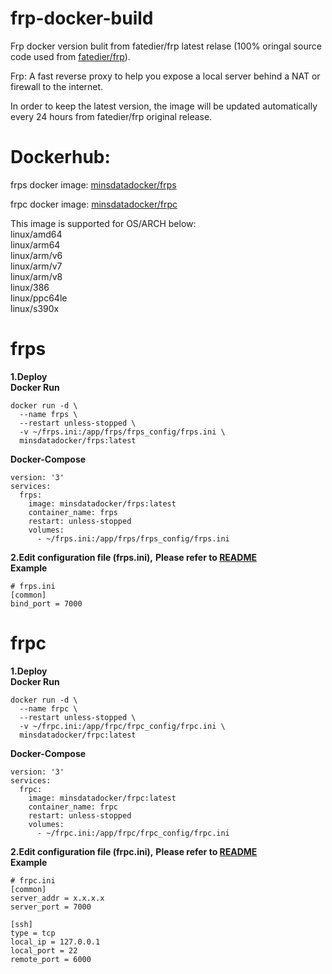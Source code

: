 # frp-docker-build
Frp docker version bulit from fatedier/frp latest relase (100% oringal source code used from [fatedier/frp](https://github.com/fatedier/frp)).

Frp: A fast reverse proxy to help you expose a local server behind a NAT or firewall to the internet.

In order to keep the latest version, the image will be updated automatically every 24 hours from fatedier/frp original release.  

# Dockerhub:

frps docker image: [minsdatadocker/frps](https://hub.docker.com/r/minsdatadocker/frps)

frpc docker image: [minsdatadocker/frpc](https://hub.docker.com/r/minsdatadocker/frpc)

This image is supported for OS/ARCH below:  
linux/amd64  
linux/arm64  
linux/arm/v6  
linux/arm/v7  
linux/arm/v8  
linux/386  
linux/ppc64le  
linux/s390x  

# frps 
**1.Deploy**  
**Docker Run**  
```
docker run -d \
  --name frps \
  --restart unless-stopped \
  -v ~/frps.ini:/app/frps/frps_config/frps.ini \
  minsdatadocker/frps:latest  
```
**Docker-Compose**  
```
version: '3'
services:
  frps:
    image: minsdatadocker/frps:latest
    container_name: frps
    restart: unless-stopped
    volumes:
      - ~/frps.ini:/app/frps/frps_config/frps.ini
```
**2.Edit configuration file (frps.ini),**
**Please refer to [README](https://github.com/fatedier/frp#readme)**  
**Example**
```
# frps.ini
[common]
bind_port = 7000
```  
  
# frpc
**1.Deploy**  
**Docker Run**  
```
docker run -d \
  --name frpc \
  --restart unless-stopped \
  -v ~/frpc.ini:/app/frpc/frpc_config/frpc.ini \
  minsdatadocker/frpc:latest  
```
**Docker-Compose**  
```
version: '3'
services:
  frpc:
    image: minsdatadocker/frpc:latest
    container_name: frpc
    restart: unless-stopped
    volumes:
      - ~/frpc.ini:/app/frpc/frpc_config/frpc.ini
```
**2.Edit configuration file (frpc.ini),**
**Please refer to [README](https://github.com/fatedier/frp#readme)**  
**Example**
```
# frpc.ini
[common]
server_addr = x.x.x.x
server_port = 7000

[ssh]
type = tcp
local_ip = 127.0.0.1
local_port = 22
remote_port = 6000
```
